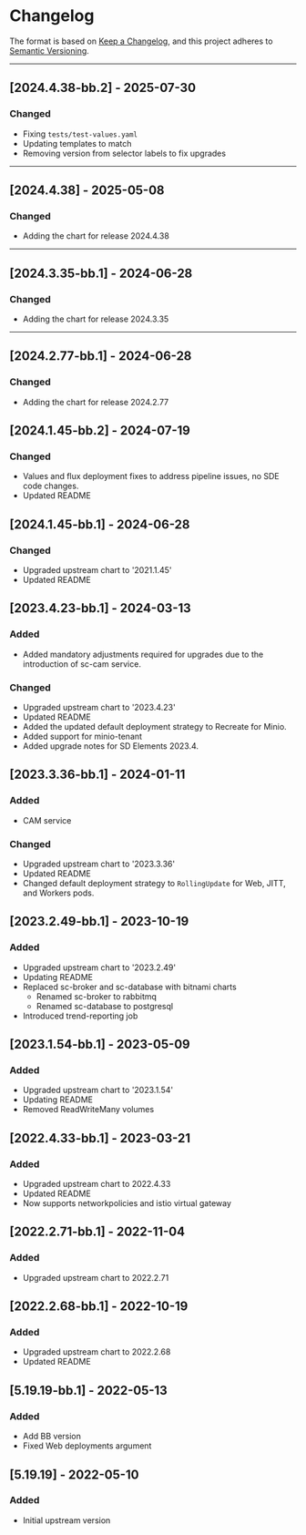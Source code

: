# Changelog

The format is based on [Keep a Changelog](https://keepachangelog.com/en/1.0.0/), and this project adheres to [Semantic Versioning](https://semver.org/spec/v2.0.0.html).

---
## [2024.4.38-bb.2] - 2025-07-30
### Changed

- Fixing `tests/test-values.yaml`
- Updating templates to match
- Removing version from selector labels to fix upgrades

---
## [2024.4.38] - 2025-05-08
### Changed

- Adding the chart for release 2024.4.38

---
## [2024.3.35-bb.1] - 2024-06-28
### Changed

- Adding the chart for release 2024.3.35

---
## [2024.2.77-bb.1] - 2024-06-28
### Changed

- Adding the chart for release 2024.2.77

## [2024.1.45-bb.2] - 2024-07-19
### Changed

- Values and flux deployment fixes to address pipeline issues, no SDE code changes.
- Updated README

## [2024.1.45-bb.1] - 2024-06-28
### Changed

- Upgraded upstream chart to '2021.1.45'
- Updated README

## [2023.4.23-bb.1] - 2024-03-13
### Added

- Added mandatory adjustments required for upgrades due to the introduction of sc-cam service.

### Changed

- Upgraded upstream chart to '2023.4.23'
- Updated README
- Added the updated default deployment strategy to Recreate for Minio.
- Added support for minio-tenant
- Added upgrade notes for SD Elements 2023.4.

## [2023.3.36-bb.1] - 2024-01-11
### Added

- CAM service

### Changed

- Upgraded upstream chart to '2023.3.36'
- Updated README
- Changed default deployment strategy to `RollingUpdate` for Web, JITT, and Workers pods.

## [2023.2.49-bb.1] - 2023-10-19
### Added
- Upgraded upstream chart to '2023.2.49'
- Updating README
- Replaced sc-broker and sc-database with bitnami charts
  - Renamed sc-broker to rabbitmq
  - Renamed sc-database to postgresql
- Introduced trend-reporting job

## [2023.1.54-bb.1] - 2023-05-09
### Added
- Upgraded upstream chart to '2023.1.54'
- Updating README
- Removed ReadWriteMany volumes

## [2022.4.33-bb.1] - 2023-03-21
### Added
- Upgraded upstream chart to 2022.4.33
- Updated README
- Now supports networkpolicies and istio virtual gateway

## [2022.2.71-bb.1] - 2022-11-04
### Added
- Upgraded upstream chart to 2022.2.71

## [2022.2.68-bb.1] - 2022-10-19
### Added
- Upgraded upstream chart to 2022.2.68
- Updated README

## [5.19.19-bb.1] - 2022-05-13
### Added
- Add BB version
- Fixed Web deployments argument

## [5.19.19] - 2022-05-10
### Added
- Initial upstream version
